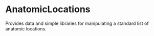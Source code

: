 # AnatomicLocations
Provides data and simple libraries for manipulating a standard list of anatomic locations.
